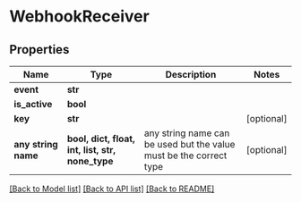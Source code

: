 # WebhookReceiver


## Properties
Name | Type | Description | Notes
------------ | ------------- | ------------- | -------------
**event** | **str** |  | 
**is_active** | **bool** |  | 
**key** | **str** |  | [optional] 
**any string name** | **bool, dict, float, int, list, str, none_type** | any string name can be used but the value must be the correct type | [optional]

[[Back to Model list]](../README.md#documentation-for-models) [[Back to API list]](../README.md#documentation-for-api-endpoints) [[Back to README]](../README.md)



